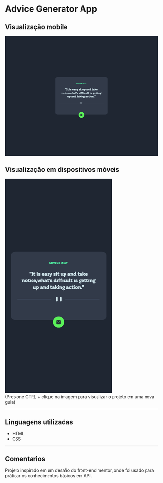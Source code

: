 # Advice Generator App

## Visualização mobile
[<img src="./src/design/desktop.png">](https://duardohenrique.github.io/advice-generator-app/)

## Visualização em dispositivos móveis
[<img src="./src/design/mobile.png">](https://duardohenrique.github.io/advice-generator-app/)
<br>
(Presione CTRL + clique na imagem para visualizar o projeto em uma nova guia)

<hr>

## Linguagens utilizadas

- HTML
- CSS

<hr>

## Comentarios
Projeto inspirado em um desafio do front-end mentor, onde foi usado para práticar os conhecimentos básicos em API.